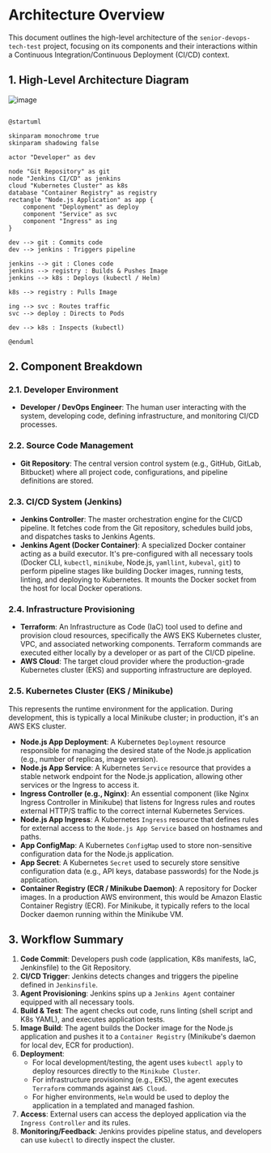 # Architecture Overview

This document outlines the high-level architecture of the `senior-devops-tech-test` project, focusing on its components and their interactions within a Continuous Integration/Continuous Deployment (CI/CD) context.

## 1. High-Level Architecture Diagram
![image](https://github.com/user-attachments/assets/d3227cc8-afbd-43c0-81db-d0485b0adb1a)

```plantuml

@startuml

skinparam monochrome true
skinparam shadowing false

actor "Developer" as dev

node "Git Repository" as git
node "Jenkins CI/CD" as jenkins
cloud "Kubernetes Cluster" as k8s
database "Container Registry" as registry
rectangle "Node.js Application" as app {
    component "Deployment" as deploy
    component "Service" as svc
    component "Ingress" as ing
}

dev --> git : Commits code
dev --> jenkins : Triggers pipeline

jenkins --> git : Clones code
jenkins --> registry : Builds & Pushes Image
jenkins --> k8s : Deploys (kubectl / Helm)

k8s --> registry : Pulls Image

ing --> svc : Routes traffic
svc --> deploy : Directs to Pods

dev --> k8s : Inspects (kubectl)

@enduml
```

## 2. Component Breakdown

### 2.1. Developer Environment
* **Developer / DevOps Engineer**: The human user interacting with the system, developing code, defining infrastructure, and monitoring CI/CD processes.

### 2.2. Source Code Management
* **Git Repository**: The central version control system (e.g., GitHub, GitLab, Bitbucket) where all project code, configurations, and pipeline definitions are stored.

### 2.3. CI/CD System (Jenkins)
* **Jenkins Controller**: The master orchestration engine for the CI/CD pipeline. It fetches code from the Git repository, schedules build jobs, and dispatches tasks to Jenkins Agents.
* **Jenkins Agent (Docker Container)**: A specialized Docker container acting as a build executor. It's pre-configured with all necessary tools (Docker CLI, `kubectl`, `minikube`, Node.js, `yamllint`, `kubeval`, `git`) to perform pipeline stages like building Docker images, running tests, linting, and deploying to Kubernetes. It mounts the Docker socket from the host for local Docker operations.

### 2.4. Infrastructure Provisioning
* **Terraform**: An Infrastructure as Code (IaC) tool used to define and provision cloud resources, specifically the AWS EKS Kubernetes cluster, VPC, and associated networking components. Terraform commands are executed either locally by a developer or as part of the CI/CD pipeline.
* **AWS Cloud**: The target cloud provider where the production-grade Kubernetes cluster (EKS) and supporting infrastructure are deployed.

### 2.5. Kubernetes Cluster (EKS / Minikube)
This represents the runtime environment for the application. During development, this is typically a local Minikube cluster; in production, it's an AWS EKS cluster.

* **Node.js App Deployment**: A Kubernetes `Deployment` resource responsible for managing the desired state of the Node.js application (e.g., number of replicas, image version).
* **Node.js App Service**: A Kubernetes `Service` resource that provides a stable network endpoint for the Node.js application, allowing other services or the Ingress to access it.
* **Ingress Controller (e.g., Nginx)**: An essential component (like Nginx Ingress Controller in Minikube) that listens for Ingress rules and routes external HTTP/S traffic to the correct internal Kubernetes Services.
* **Node.js App Ingress**: A Kubernetes `Ingress` resource that defines rules for external access to the `Node.js App Service` based on hostnames and paths.
* **App ConfigMap**: A Kubernetes `ConfigMap` used to store non-sensitive configuration data for the Node.js application.
* **App Secret**: A Kubernetes `Secret` used to securely store sensitive configuration data (e.g., API keys, database passwords) for the Node.js application.
* **Container Registry (ECR / Minikube Daemon)**: A repository for Docker images. In a production AWS environment, this would be Amazon Elastic Container Registry (ECR). For Minikube, it typically refers to the local Docker daemon running within the Minikube VM.

## 3. Workflow Summary

1.  **Code Commit**: Developers push code (application, K8s manifests, IaC, Jenkinsfile) to the Git Repository.
2.  **CI/CD Trigger**: Jenkins detects changes and triggers the pipeline defined in `Jenkinsfile`.
3.  **Agent Provisioning**: Jenkins spins up a `Jenkins Agent` container equipped with all necessary tools.
4.  **Build & Test**: The agent checks out code, runs linting (shell script and K8s YAML), and executes application tests.
5.  **Image Build**: The agent builds the Docker image for the Node.js application and pushes it to a `Container Registry` (Minikube's daemon for local dev, ECR for production).
6.  **Deployment**:
    * For local development/testing, the agent uses `kubectl apply` to deploy resources directly to the `Minikube Cluster`.
    * For infrastructure provisioning (e.g., EKS), the agent executes `Terraform` commands against `AWS Cloud`.
    * For higher environments, `Helm` would be used to deploy the application in a templated and managed fashion.
7.  **Access**: External users can access the deployed application via the `Ingress Controller` and its rules.
8.  **Monitoring/Feedback**: Jenkins provides pipeline status, and developers can use `kubectl` to directly inspect the cluster.

